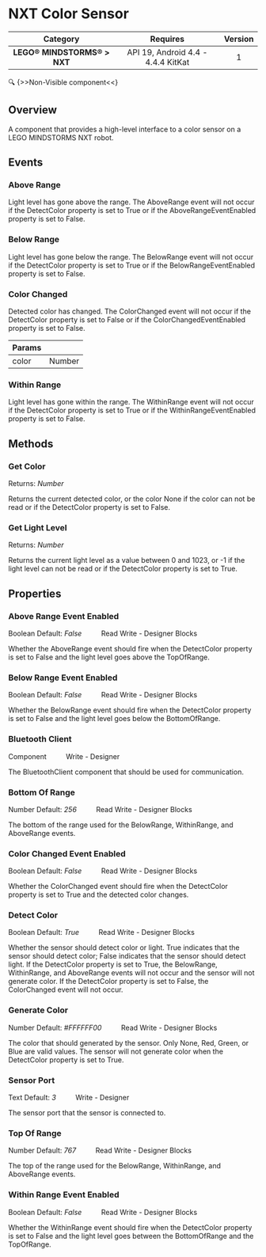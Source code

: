 # NXT Color Sensor

| Category | Requires | Version |
|:--------:|:-------:|:--------:|
|**LEGO® MINDSTORMS® > NXT**|<span class="chip chip-any">API 19, Android 4.4 - 4.4.4 KitKat</span>|<span class="chip chip-number">1</span>|

:mag: {>>Non-Visible component<<}

## Overview

A component that provides a high-level interface to a color sensor on a LEGO MINDSTORMS NXT robot.

## Events

### Above Range

Light level has gone above the range. The AboveRange event will not occur if the DetectColor property is set to True or if the AboveRangeEventEnabled property is set to False.

<div class="block" ai2-block="event" not-rendered="true" value="%7B%22componentName%22:%20%22NXT%20Color%20Sensor%22,%20%22name%22:%20%22Above%20Range%22,%20%22params%22:%20%5B%5D%7D"></div>


### Below Range

Light level has gone below the range. The BelowRange event will not occur if the DetectColor property is set to True or if the BelowRangeEventEnabled property is set to False.

<div class="block" ai2-block="event" not-rendered="true" value="%7B%22componentName%22:%20%22NXT%20Color%20Sensor%22,%20%22name%22:%20%22Below%20Range%22,%20%22params%22:%20%5B%5D%7D"></div>


### Color Changed

Detected color has changed. The ColorChanged event will not occur if the DetectColor property is set to False or if the ColorChangedEventEnabled property is set to False.

<div class="block" ai2-block="event" not-rendered="true" value="%7B%22componentName%22:%20%22NXT%20Color%20Sensor%22,%20%22name%22:%20%22Color%20Changed%22,%20%22params%22:%20%5B%22color%22%5D%7D"></div>

| Params | []() |
|--------|------|
|color|<span class="chip chip-number">Number</span>|


### Within Range

Light level has gone within the range. The WithinRange event will not occur if the DetectColor property is set to True or if the WithinRangeEventEnabled property is set to False.

<div class="block" ai2-block="event" not-rendered="true" value="%7B%22componentName%22:%20%22NXT%20Color%20Sensor%22,%20%22name%22:%20%22Within%20Range%22,%20%22params%22:%20%5B%5D%7D"></div>


## Methods

### Get Color

<span class="chip chip-number">Returns: <i>Number</i></span> 

Returns the current detected color, or the color None if the color can not be read or if the DetectColor property is set to False.

<div class="block" ai2-block="method" not-rendered="true" value="%7B%22componentName%22:%20%22NXT%20Color%20Sensor%22,%20%22name%22:%20%22Get%20Color%22,%20%22output%22:%20true,%20%22params%22:%20%5B%5D%7D"></div>


### Get Light Level

<span class="chip chip-number">Returns: <i>Number</i></span> 

Returns the current light level as a value between 0 and 1023, or -1 if the light level can not be read or if the DetectColor property is set to True.

<div class="block" ai2-block="method" not-rendered="true" value="%7B%22componentName%22:%20%22NXT%20Color%20Sensor%22,%20%22name%22:%20%22Get%20Light%20Level%22,%20%22output%22:%20true,%20%22params%22:%20%5B%5D%7D"></div>


## Properties

### Above Range Event Enabled

<span class="chip chip-boolean">Boolean</span><span style="user-select: none;">&nbsp;</span><span class="chip chip-boolean">Default: <i>False</i></span><span style="user-select: none;">&nbsp;&nbsp;&nbsp;&nbsp;&nbsp;&nbsp;&nbsp;&nbsp;&nbsp;&nbsp;</span><span class="chip chip-rw">Read</span><span style="user-select: none;">&nbsp;</span><span class="chip chip-rw">Write</span><span style="user-select: none;">&nbsp;</span>-<span style="user-select: none;">&nbsp;</span><span class="chip chip-bd">Designer</span><span style="user-select: none;">&nbsp;</span><span class="chip chip-bd">Blocks</span><span style="user-select: none;">&nbsp;</span>

Whether the AboveRange event should fire when the DetectColor property is set to False and the light level goes above the TopOfRange.

<div class="block" ai2-block="property" not-rendered="true" value="%7B%22componentName%22:%20%22NXT%20Color%20Sensor%22,%20%22name%22:%20%22Above%20Range%20Event%20Enabled%22,%20%22getter%22:%20true%7D"></div>
<div class="block" ai2-block="property" not-rendered="true" value="%7B%22componentName%22:%20%22NXT%20Color%20Sensor%22,%20%22name%22:%20%22Above%20Range%20Event%20Enabled%22,%20%22getter%22:%20false%7D"></div>


### Below Range Event Enabled

<span class="chip chip-boolean">Boolean</span><span style="user-select: none;">&nbsp;</span><span class="chip chip-boolean">Default: <i>False</i></span><span style="user-select: none;">&nbsp;&nbsp;&nbsp;&nbsp;&nbsp;&nbsp;&nbsp;&nbsp;&nbsp;&nbsp;</span><span class="chip chip-rw">Read</span><span style="user-select: none;">&nbsp;</span><span class="chip chip-rw">Write</span><span style="user-select: none;">&nbsp;</span>-<span style="user-select: none;">&nbsp;</span><span class="chip chip-bd">Designer</span><span style="user-select: none;">&nbsp;</span><span class="chip chip-bd">Blocks</span><span style="user-select: none;">&nbsp;</span>

Whether the BelowRange event should fire when the DetectColor property is set to False and the light level goes below the BottomOfRange.

<div class="block" ai2-block="property" not-rendered="true" value="%7B%22componentName%22:%20%22NXT%20Color%20Sensor%22,%20%22name%22:%20%22Below%20Range%20Event%20Enabled%22,%20%22getter%22:%20true%7D"></div>
<div class="block" ai2-block="property" not-rendered="true" value="%7B%22componentName%22:%20%22NXT%20Color%20Sensor%22,%20%22name%22:%20%22Below%20Range%20Event%20Enabled%22,%20%22getter%22:%20false%7D"></div>


### Bluetooth Client

<span class="chip chip-component">Component</span><span style="user-select: none;">&nbsp;&nbsp;&nbsp;&nbsp;&nbsp;&nbsp;&nbsp;&nbsp;&nbsp;&nbsp;</span><span class="chip chip-rw">Write</span><span style="user-select: none;">&nbsp;</span>-<span style="user-select: none;">&nbsp;</span><span class="chip chip-bd">Designer</span><span style="user-select: none;">&nbsp;</span>

The BluetoothClient component that should be used for communication.


### Bottom Of Range

<span class="chip chip-number">Number</span><span style="user-select: none;">&nbsp;</span><span class="chip chip-number">Default: <i>256</i></span><span style="user-select: none;">&nbsp;&nbsp;&nbsp;&nbsp;&nbsp;&nbsp;&nbsp;&nbsp;&nbsp;&nbsp;</span><span class="chip chip-rw">Read</span><span style="user-select: none;">&nbsp;</span><span class="chip chip-rw">Write</span><span style="user-select: none;">&nbsp;</span>-<span style="user-select: none;">&nbsp;</span><span class="chip chip-bd">Designer</span><span style="user-select: none;">&nbsp;</span><span class="chip chip-bd">Blocks</span><span style="user-select: none;">&nbsp;</span>

The bottom of the range used for the BelowRange, WithinRange, and AboveRange events.

<div class="block" ai2-block="property" not-rendered="true" value="%7B%22componentName%22:%20%22NXT%20Color%20Sensor%22,%20%22name%22:%20%22Bottom%20Of%20Range%22,%20%22getter%22:%20true%7D"></div>
<div class="block" ai2-block="property" not-rendered="true" value="%7B%22componentName%22:%20%22NXT%20Color%20Sensor%22,%20%22name%22:%20%22Bottom%20Of%20Range%22,%20%22getter%22:%20false%7D"></div>


### Color Changed Event Enabled

<span class="chip chip-boolean">Boolean</span><span style="user-select: none;">&nbsp;</span><span class="chip chip-boolean">Default: <i>False</i></span><span style="user-select: none;">&nbsp;&nbsp;&nbsp;&nbsp;&nbsp;&nbsp;&nbsp;&nbsp;&nbsp;&nbsp;</span><span class="chip chip-rw">Read</span><span style="user-select: none;">&nbsp;</span><span class="chip chip-rw">Write</span><span style="user-select: none;">&nbsp;</span>-<span style="user-select: none;">&nbsp;</span><span class="chip chip-bd">Designer</span><span style="user-select: none;">&nbsp;</span><span class="chip chip-bd">Blocks</span><span style="user-select: none;">&nbsp;</span>

Whether the ColorChanged event should fire when the DetectColor property is set to True and the detected color changes.

<div class="block" ai2-block="property" not-rendered="true" value="%7B%22componentName%22:%20%22NXT%20Color%20Sensor%22,%20%22name%22:%20%22Color%20Changed%20Event%20Enabled%22,%20%22getter%22:%20true%7D"></div>
<div class="block" ai2-block="property" not-rendered="true" value="%7B%22componentName%22:%20%22NXT%20Color%20Sensor%22,%20%22name%22:%20%22Color%20Changed%20Event%20Enabled%22,%20%22getter%22:%20false%7D"></div>


### Detect Color

<span class="chip chip-boolean">Boolean</span><span style="user-select: none;">&nbsp;</span><span class="chip chip-boolean">Default: <i>True</i></span><span style="user-select: none;">&nbsp;&nbsp;&nbsp;&nbsp;&nbsp;&nbsp;&nbsp;&nbsp;&nbsp;&nbsp;</span><span class="chip chip-rw">Read</span><span style="user-select: none;">&nbsp;</span><span class="chip chip-rw">Write</span><span style="user-select: none;">&nbsp;</span>-<span style="user-select: none;">&nbsp;</span><span class="chip chip-bd">Designer</span><span style="user-select: none;">&nbsp;</span><span class="chip chip-bd">Blocks</span><span style="user-select: none;">&nbsp;</span>

Whether the sensor should detect color or light. True indicates that the sensor should detect color; False indicates that the sensor should detect light. If the DetectColor property is set to True, the BelowRange, WithinRange, and AboveRange events will not occur and the sensor will not generate color. If the DetectColor property is set to False, the ColorChanged event will not occur.

<div class="block" ai2-block="property" not-rendered="true" value="%7B%22componentName%22:%20%22NXT%20Color%20Sensor%22,%20%22name%22:%20%22Detect%20Color%22,%20%22getter%22:%20true%7D"></div>
<div class="block" ai2-block="property" not-rendered="true" value="%7B%22componentName%22:%20%22NXT%20Color%20Sensor%22,%20%22name%22:%20%22Detect%20Color%22,%20%22getter%22:%20false%7D"></div>


### Generate Color

<span class="chip chip-number">Number</span><span style="user-select: none;">&nbsp;</span><span class="chip chip-number" style="background-color: #FFFFFF;">Default: <i>#FFFFFF00</i></span><span style="user-select: none;">&nbsp;&nbsp;&nbsp;&nbsp;&nbsp;&nbsp;&nbsp;&nbsp;&nbsp;&nbsp;</span><span class="chip chip-rw">Read</span><span style="user-select: none;">&nbsp;</span><span class="chip chip-rw">Write</span><span style="user-select: none;">&nbsp;</span>-<span style="user-select: none;">&nbsp;</span><span class="chip chip-bd">Designer</span><span style="user-select: none;">&nbsp;</span><span class="chip chip-bd">Blocks</span><span style="user-select: none;">&nbsp;</span>

The color that should generated by the sensor. Only None, Red, Green, or Blue are valid values. The sensor will not generate color when the DetectColor property is set to True.

<div class="block" ai2-block="property" not-rendered="true" value="%7B%22componentName%22:%20%22NXT%20Color%20Sensor%22,%20%22name%22:%20%22Generate%20Color%22,%20%22getter%22:%20true%7D"></div>
<div class="block" ai2-block="property" not-rendered="true" value="%7B%22componentName%22:%20%22NXT%20Color%20Sensor%22,%20%22name%22:%20%22Generate%20Color%22,%20%22getter%22:%20false%7D"></div>


### Sensor Port

<span class="chip chip-text">Text</span><span style="user-select: none;">&nbsp;</span><span class="chip chip-text">Default: <i>3</i></span><span style="user-select: none;">&nbsp;&nbsp;&nbsp;&nbsp;&nbsp;&nbsp;&nbsp;&nbsp;&nbsp;&nbsp;</span><span class="chip chip-rw">Write</span><span style="user-select: none;">&nbsp;</span>-<span style="user-select: none;">&nbsp;</span><span class="chip chip-bd">Designer</span><span style="user-select: none;">&nbsp;</span>

The sensor port that the sensor is connected to.


### Top Of Range

<span class="chip chip-number">Number</span><span style="user-select: none;">&nbsp;</span><span class="chip chip-number">Default: <i>767</i></span><span style="user-select: none;">&nbsp;&nbsp;&nbsp;&nbsp;&nbsp;&nbsp;&nbsp;&nbsp;&nbsp;&nbsp;</span><span class="chip chip-rw">Read</span><span style="user-select: none;">&nbsp;</span><span class="chip chip-rw">Write</span><span style="user-select: none;">&nbsp;</span>-<span style="user-select: none;">&nbsp;</span><span class="chip chip-bd">Designer</span><span style="user-select: none;">&nbsp;</span><span class="chip chip-bd">Blocks</span><span style="user-select: none;">&nbsp;</span>

The top of the range used for the BelowRange, WithinRange, and AboveRange events.

<div class="block" ai2-block="property" not-rendered="true" value="%7B%22componentName%22:%20%22NXT%20Color%20Sensor%22,%20%22name%22:%20%22Top%20Of%20Range%22,%20%22getter%22:%20true%7D"></div>
<div class="block" ai2-block="property" not-rendered="true" value="%7B%22componentName%22:%20%22NXT%20Color%20Sensor%22,%20%22name%22:%20%22Top%20Of%20Range%22,%20%22getter%22:%20false%7D"></div>


### Within Range Event Enabled

<span class="chip chip-boolean">Boolean</span><span style="user-select: none;">&nbsp;</span><span class="chip chip-boolean">Default: <i>False</i></span><span style="user-select: none;">&nbsp;&nbsp;&nbsp;&nbsp;&nbsp;&nbsp;&nbsp;&nbsp;&nbsp;&nbsp;</span><span class="chip chip-rw">Read</span><span style="user-select: none;">&nbsp;</span><span class="chip chip-rw">Write</span><span style="user-select: none;">&nbsp;</span>-<span style="user-select: none;">&nbsp;</span><span class="chip chip-bd">Designer</span><span style="user-select: none;">&nbsp;</span><span class="chip chip-bd">Blocks</span><span style="user-select: none;">&nbsp;</span>

Whether the WithinRange event should fire when the DetectColor property is set to False and the light level goes between the BottomOfRange and the TopOfRange.

<div class="block" ai2-block="property" not-rendered="true" value="%7B%22componentName%22:%20%22NXT%20Color%20Sensor%22,%20%22name%22:%20%22Within%20Range%20Event%20Enabled%22,%20%22getter%22:%20true%7D"></div>
<div class="block" ai2-block="property" not-rendered="true" value="%7B%22componentName%22:%20%22NXT%20Color%20Sensor%22,%20%22name%22:%20%22Within%20Range%20Event%20Enabled%22,%20%22getter%22:%20false%7D"></div>
